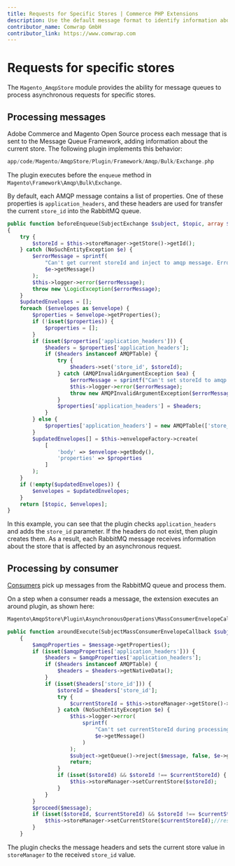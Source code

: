 ```yaml
---
title: Requests for Specific Stores | Commerce PHP Extensions
description: Use the default message format to identify information about a specific Adobe Commerce or Magento Open Source store.
contributor_name: Comwrap GmbH
contributor_link: https://www.comwrap.com
---
```


# Requests for specific stores

The `Magento_AmqpStore` module provides the ability for message queues to process asynchronous requests for specific stores.

## Processing messages

Adobe Commerce and Magento Open Source process each message that is sent to the Message Queue Framework, adding information about the current store. The following plugin implements this behavior:

```php
app/code/Magento/AmqpStore/Plugin/Framework/Amqp/Bulk/Exchange.php
```

The plugin executes before the `enqueue` method in `Magento\Framework\Amqp\Bulk\Exchange`.

By default, each AMQP message contains a list of properties. One of these properties is `application_headers`, and these headers are used for transfer the current `store_id` into the RabbitMQ queue.

```php
public function beforeEnqueue(SubjectExchange $subject, $topic, array $envelopes)
{
    try {
        $storeId = $this->storeManager->getStore()->getId();
    } catch (NoSuchEntityException $e) {
        $errorMessage = sprintf(
            "Can't get current storeId and inject to amqp message. Error %s.",
            $e->getMessage()
        );
        $this->logger->error($errorMessage);
        throw new \LogicException($errorMessage);
    }
    $updatedEnvelopes = [];
    foreach ($envelopes as $envelope) {
        $properties = $envelope->getProperties();
        if (!isset($properties)) {
            $properties = [];
        }
        if (isset($properties['application_headers'])) {
            $headers = $properties['application_headers'];
            if ($headers instanceof AMQPTable) {
                try {
                    $headers->set('store_id', $storeId);
                } catch (AMQPInvalidArgumentException $ea) {
                    $errorMessage = sprintf("Can't set storeId to amqp message. Error %s.", $ea->getMessage());
                    $this->logger->error($errorMessage);
                    throw new AMQPInvalidArgumentException($errorMessage);
                }
                $properties['application_headers'] = $headers;
            }
        } else {
            $properties['application_headers'] = new AMQPTable(['store_id' => $storeId]);
        }
        $updatedEnvelopes[] = $this->envelopeFactory->create(
            [
                'body' => $envelope->getBody(),
                'properties' => $properties
            ]
        );
    }
    if (!empty($updatedEnvelopes)) {
        $envelopes = $updatedEnvelopes;
    }
    return [$topic, $envelopes];
}
```

In this example, you can see that the plugin checks `application_headers` and adds the `store_id` parameter. If the headers do not exist, then plugin creates them. As a result, each RabbitMQ message receives information about the store that is affected by an asynchronous request.

## Processing by consumer

[Consumers](https://experienceleague.adobe.com/docs/commerce-operations/configuration-guide/cli/start-message-queues.html) pick up messages from the RabbitMQ queue and process them.

On a step when a consumer reads a message, the extension executes an around plugin, as shown here:

```php
Magento\AmqpStore\Plugin\AsynchronousOperations\MassConsumerEnvelopeCallback::aroundExecute(SubjectMassConsumerEnvelopeCallback $subject, callable $proceed, EnvelopeInterface $message)
```

```php
public function aroundExecute(SubjectMassConsumerEnvelopeCallback $subject, callable $proceed, EnvelopeInterface $message)
    {
        $amqpProperties = $message->getProperties();
        if (isset($amqpProperties['application_headers'])) {
            $headers = $amqpProperties['application_headers'];
            if ($headers instanceof AMQPTable) {
                $headers = $headers->getNativeData();
            }
            if (isset($headers['store_id'])) {
                $storeId = $headers['store_id'];
                try {
                    $currentStoreId = $this->storeManager->getStore()->getId();
                } catch (NoSuchEntityException $e) {
                    $this->logger->error(
                        sprintf(
                            "Can't set currentStoreId during processing queue. Message rejected. Error %s.",
                            $e->getMessage()
                        )
                    );
                    $subject->getQueue()->reject($message, false, $e->getMessage());
                    return;
                }
                if (isset($storeId) && $storeId !== $currentStoreId) {
                    $this->storeManager->setCurrentStore($storeId);
                }
            }
        }
        $proceed($message);
        if (isset($storeId, $currentStoreId) && $storeId !== $currentStoreId) {
            $this->storeManager->setCurrentStore($currentStoreId);//restore original store value
        }
    }
```

The plugin checks the message headers and sets the current store value in `storeManager` to the received `store_id` value.

<!-- Link definitions -->
[RabbitMQ]: http://www.rabbitmq.com
[Configure message queues]: configuration.md
[Message Queues Overview]: https://experienceleague.adobe.com/docs/commerce-operations/configuration-guide/message-queues/message-queue-framework.html
[Configure message queues]: configuration.md
[Install RabbitMQ]: https://devdocs.magento.com/guides/v2.4/install-gde/prereq/install-rabbitmq.html
